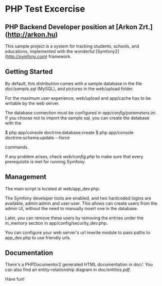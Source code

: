 # PHP Test Excercise
## PHP Backend Developer position at [Arkon Zrt.] (http://arkon.hu)

This sample project is a system for tracking students, schools, and
educations, implemented with the wonderful [Symfony2] (http://symfony.com)
framework.

## Getting Started ##

By default, this distribution comes with a sample database in the file
_doc/sample.sql_ (MySQL), and pictures in the web/upload folder.

For the maximum user experience, web/upload and app/cache has to be writable
by the web server.

The database connection must be configured in _app/config/parameters.ini_.
If you choose not to import the sample sql, you can create the database
with the

  $ php app/console doctrine:database:create
  $ php app/console doctrine:schema:update --force

commands.

If any problem arises, check _web/config.php_ to make sure that every
prerequisite is met for running Symfony.

## Management ##

The main script is located at web/app\_dev.php.

The Symfony developer tools are enabled, and two hardcoded logins are 
available, admin:admin and user:user. This allows can create users from the 
admin UI, without the need to manually insert one in the database.

Later, you can remove these users by removing the entries under the
in\_memory section in app/config/security\_dev.php.

You can configure your web server's url rewrite module to pass paths to
app\_dev.php to use friendly urls.

## Documentation ##

There's a PHPDocumentor2 generated HTML documentation in _doc/_. You can
also find an entity-relationship diagram in _doc/entities.pdf_.

Have fun!
